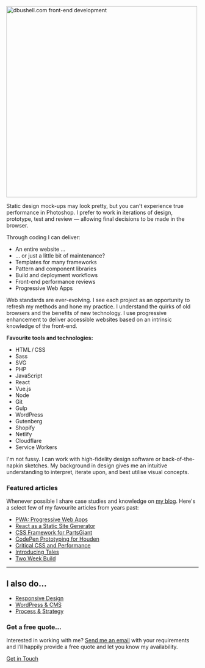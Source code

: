 <p class="b-post__image b-post__image--centred">
  <img src="/assets/img/dbushell-website.svg" alt="dbushell.com front-end development" style="width:500px;">
</p>

Static design mock-ups may look pretty, but you can't experience true performance in Photoshop. I prefer to work in iterations of design, prototype, test and review — allowing final decisions to be made in the browser.

Through coding I can deliver:

* An entire website ...
* ... or just a little bit of maintenance?
* Templates for many frameworks
* Pattern and component libraries
* Build and deployment workflows
* Front-end performance reviews
* Progressive Web Apps

Web standards are ever-evolving. I see each project as an opportunity to refresh my methods and hone my practice. I understand the quirks of old browsers and the benefits of new technology. I use progressive enhancement to deliver accessible websites based on an intrinsic knowledge of the front-end.

**Favourite tools and technologies:**

<ul class="b-boxed b-boxed--spec">
  <li>HTML / CSS</li>
  <li>Sass</li>
  <li>SVG</li>
  <li>PHP</li>
  <li>JavaScript</li>
  <li>React</li>
  <li>Vue.js</li>
  <li>Node</li>
  <li>Git</li>
  <li>Gulp</li>
  <li>WordPress</li>
  <li>Gutenberg</li>
  <li>Shopify</li>
  <li>Netlify</li>
  <li>Cloudflare</li>
  <li>Service Workers</li>
</ul>

I'm not fussy. I can work with high-fidelity design software or back-of-the-napkin sketches. My background in design gives me an intuitive understanding to interpret, iterate upon, and best utilise visual concepts.


### Featured articles

Whenever possible I share case studies and knowledge on [my blog](/blog/). Here's a select few of my favourite articles from years past:

* [PWA: Progressive Web Apps](/2018/05/21/pwa-progressive-web-apps/)
* [React as a Static Site Generator](/2017/02/13/react-as-a-static-site-generator/)
* [CSS Framework for PartsGiant](/2016/01/04/css-framework-for-partsgiant/)
* [CodePen Prototyping for Houden](/2015/03/18/responsive-design-for-houden/)
* [Critical CSS and Performance](/2015/02/19/critical-css-and-performance/)
* [Introducing Tales](/2014/02/17/introducing-tales/)
* [Two Week Build](/2014/04/24/two-week-build/)

<hr>

## I also do&hellip;

* <a href="/responsive-design/">Responsive Design</a>
* <a href="/wordpress-and-cms-integration/">WordPress &amp; CMS</a>
* <a href="/process-and-strategy/">Process &amp; Strategy</a>

<div class="b-boxed b-boxed--dark u-dark">
  <h3>Get a free quote&hellip;</h3>
  <p>Interested in working with me? <a href="/contact/">Send me an email</a> with your requirements and I’ll happily provide a free quote and let you know my availability.</p>
  <a href="/contact/" class="e-button e-button--bg1">Get in Touch</a>
</div>
